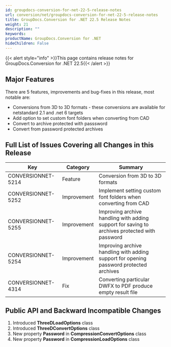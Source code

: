 ```yaml
---
id: groupdocs-conversion-for-net-22-5-release-notes
url: conversion/net/groupdocs-conversion-for-net-22-5-release-notes
title: GroupDocs.Conversion for .NET 22.5 Release Notes
weight: 21
description: ""
keywords: 
productName: GroupDocs.Conversion for .NET
hideChildren: False
---
```

{{< alert style="info" >}}This page contains release notes for GroupDocs.Conversion for .NET 22.5{{< /alert >}}

## Major Features

There are 5 features, improvements and bug-fixes in this release, most notable are:

*   Conversions from 3D to 3D formats - these conversions are available for netstandard 2.1 and .net 6 targets
*   Add option to set custom font folders when converting from CAD
*   Convert to archive protected with passsword
*   Convert from password protected archives

## Full List of Issues Covering all Changes in this Release


| Key | Category | Summary |
| --- | --- | --- |
| CONVERSIONNET-5214 | Feature | Conversion from 3D to 3D formats |
| CONVERSIONNET-5252 | Improvement | Implement setting custom font folders when converting from CAD |
| CONVERSIONNET-5255 | Improvement | Improving archive handling with adding support for saving to archives protected with password |
| CONVERSIONNET-5254 | Improvement | Improving archive handling with adding support for opening password protected archives |
| CONVERSIONNET-4314 | Fix | Converting particular DWFX to PDF produce empty result file |


## Public API and Backward Incompatible Changes

1.  Introduced **ThreeDLoadOptions** class
2.  Introduced **ThreeDConvertOptions** class
3.  New property **Password** in **CompressionConvertOptions** class
4.  New property **Password** in **CompressionLoadOptions** class